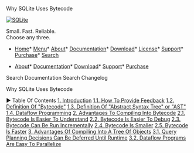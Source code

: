 




Why SQLite Uses Bytecode




[![SQLite](images/sqlite370_banner.gif)](index.html)


Small. Fast. Reliable.  
Choose any three.


* [Home](index.html)* [Menu](javascript:void(0))* [About](about.html)* [Documentation](docs.html)* [Download](download.html)* [License](copyright.html)* [Support](support.html)* [Purchase](prosupport.html)* [Search](javascript:void(0))




* [About](about.html)* [Documentation](docs.html)* [Download](download.html)* [Support](support.html)* [Purchase](prosupport.html)






Search Documentation
Search Changelog










Why SQLite Uses Bytecode


►
Table Of Contents
[1\. Introduction](#introduction)
[1\.1\. How To Provide Feedback](#how_to_provide_feedback)
[1\.2\. Definition Of "Bytecode"](#definition_of_bytecode_)
[1\.3\. Definition Of "Abstract Syntax Tree" or "AST"](#definition_of_abstract_syntax_tree_or_ast_)
[1\.4\. Dataflow Programming](#dataflow_programming)
[2\. Advantages To Compiling Into Bytecode](#advantages_to_compiling_into_bytecode)
[2\.1\. Bytecode Is Easier To Understand](#bytecode_is_easier_to_understand)
[2\.2\. Bytecode Is Easier To Debug](#bytecode_is_easier_to_debug)
[2\.3\. Bytecode Can Be Run Incrementally](#bytecode_can_be_run_incrementally)
[2\.4\. Bytecode Is Smaller](#bytecode_is_smaller)
[2\.5\. Bytecode Is Faster](#bytecode_is_faster)
[3\. Advantages Of Compiling Into A Tree Of Objects](#advantages_of_compiling_into_a_tree_of_objects)
[3\.1\. Query Planning Decisions Can Be Deferred Until Runtime](#query_planning_decisions_can_be_deferred_until_runtime)
[3\.2\. Dataflow Programs Are Easy To Parallelize](#dataflow_programs_are_easy_to_parallelize)




